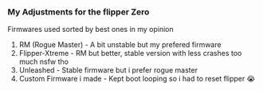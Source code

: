### My Adjustments for the flipper Zero 



Firmwares used sorted by best ones in my opinion
1. RM (Rogue Master) - A bit unstable but my prefered firmware
2. Flipper-Xtreme - RM but better, stable version with less crashes too much nsfw tho
3. Unleashed - Stable firmware but i prefer rogue master
4. Custom Firmware i made - Kept boot looping so i had to reset flipper 😭
